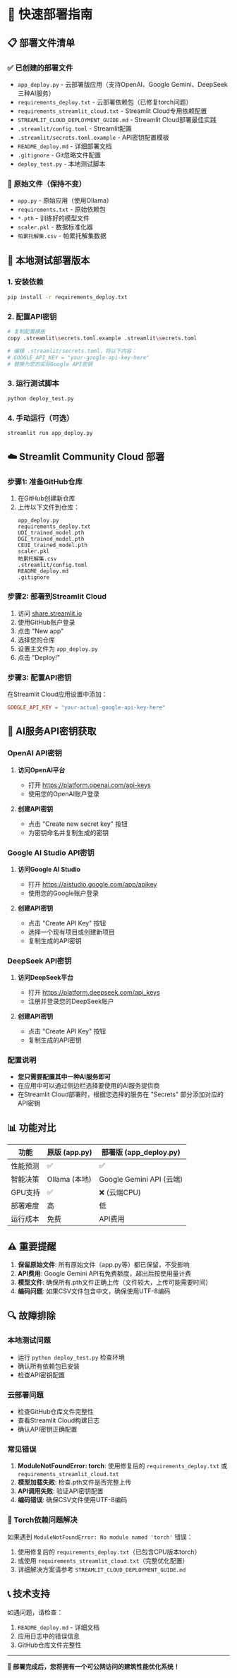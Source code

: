 # 🚀 快速部署指南

## 📋 部署文件清单

### ✅ 已创建的部署文件
- `app_deploy.py` - 云部署版应用（支持OpenAI、Google Gemini、DeepSeek三种AI服务）
- `requirements_deploy.txt` - 云部署依赖包（已修复torch问题）
- `requirements_streamlit_cloud.txt` - Streamlit Cloud专用依赖配置
- `STREAMLIT_CLOUD_DEPLOYMENT_GUIDE.md` - Streamlit Cloud部署最佳实践
- `.streamlit/config.toml` - Streamlit配置
- `.streamlit/secrets.toml.example` - API密钥配置模板
- `README_deploy.md` - 详细部署文档
- `.gitignore` - Git忽略文件配置
- `deploy_test.py` - 本地测试脚本

### 📁 原始文件（保持不变）
- `app.py` - 原始应用（使用Ollama）
- `requirements.txt` - 原始依赖包
- `*.pth` - 训练好的模型文件
- `scaler.pkl` - 数据标准化器
- `帕累托解集.csv` - 帕累托解集数据

## 🔧 本地测试部署版本

### 1. 安装依赖
```bash
pip install -r requirements_deploy.txt
```

### 2. 配置API密钥
```bash
# 复制配置模板
copy .streamlit\secrets.toml.example .streamlit\secrets.toml

# 编辑 .streamlit/secrets.toml，将以下内容：
# GOOGLE_API_KEY = "your-google-api-key-here"
# 替换为您的实际Google API密钥
```

### 3. 运行测试脚本
```bash
python deploy_test.py
```

### 4. 手动运行（可选）
```bash
streamlit run app_deploy.py
```

## ☁️ Streamlit Community Cloud 部署

### 步骤1: 准备GitHub仓库
1. 在GitHub创建新仓库
2. 上传以下文件到仓库：
   ```
   app_deploy.py
   requirements_deploy.txt
   UDI_trained_model.pth
   DGI_trained_model.pth
   CEUI_trained_model.pth
   scaler.pkl
   帕累托解集.csv
   .streamlit/config.toml
   README_deploy.md
   .gitignore
   ```

### 步骤2: 部署到Streamlit Cloud
1. 访问 [share.streamlit.io](https://share.streamlit.io)
2. 使用GitHub账户登录
3. 点击 "New app"
4. 选择您的仓库
5. 设置主文件为 `app_deploy.py`
6. 点击 "Deploy!"

### 步骤3: 配置API密钥
在Streamlit Cloud应用设置中添加：
```toml
GOOGLE_API_KEY = "your-actual-google-api-key-here"
```

## 🔑 AI服务API密钥获取

### OpenAI API密钥
1. **访问OpenAI平台**
   - 打开 https://platform.openai.com/api-keys
   - 使用您的OpenAI账户登录

2. **创建API密钥**
   - 点击 "Create new secret key" 按钮
   - 为密钥命名并复制生成的密钥

### Google AI Studio API密钥
1. **访问Google AI Studio**
   - 打开 https://aistudio.google.com/app/apikey
   - 使用您的Google账户登录

2. **创建API密钥**
   - 点击 "Create API Key" 按钮
   - 选择一个现有项目或创建新项目
   - 复制生成的API密钥

### DeepSeek API密钥
1. **访问DeepSeek平台**
   - 打开 https://platform.deepseek.com/api_keys
   - 注册并登录您的DeepSeek账户

2. **创建API密钥**
   - 点击 "Create API Key" 按钮
   - 复制生成的API密钥

### 配置说明
- **您只需要配置其中一种AI服务即可**
- 在应用中可以通过侧边栏选择要使用的AI服务提供商
- 在Streamlit Cloud部署时，根据您选择的服务在 "Secrets" 部分添加对应的API密钥

## 📊 功能对比

| 功能 | 原版 (app.py) | 部署版 (app_deploy.py) |
|------|---------------|------------------------|
| 性能预测 | ✅ | ✅ |
| 智能决策 | Ollama (本地) | Google Gemini API (云端) |
| GPU支持 | ✅ | ❌ (云端CPU) |
| 部署难度 | 高 | 低 |
| 运行成本 | 免费 | API费用 |

## ⚠️ 重要提醒

1. **保留原始文件**: 所有原始文件（app.py等）都已保留，不受影响
2. **API费用**: Google Gemini API有免费额度，超出后按使用量计费
3. **模型文件**: 确保所有.pth文件正确上传（文件较大，上传可能需要时间）
4. **编码问题**: 如果CSV文件包含中文，确保使用UTF-8编码

## 🔍 故障排除

### 本地测试问题
- 运行 `python deploy_test.py` 检查环境
- 确认所有依赖包已安装
- 检查API密钥配置

### 云部署问题
- 检查GitHub仓库文件完整性
- 查看Streamlit Cloud构建日志
- 确认API密钥正确配置

### 常见错误
1. **ModuleNotFoundError: torch**: 使用修复后的 `requirements_deploy.txt` 或 `requirements_streamlit_cloud.txt`
2. **模型加载失败**: 检查.pth文件是否完整上传
3. **API调用失败**: 验证API密钥配置
4. **编码错误**: 确保CSV文件使用UTF-8编码

### 🚨 Torch依赖问题解决
如果遇到 `ModuleNotFoundError: No module named 'torch'` 错误：
1. 使用修复后的 `requirements_deploy.txt`（已包含CPU版本torch）
2. 或使用 `requirements_streamlit_cloud.txt`（完整优化配置）
3. 详细解决方案请参考 `STREAMLIT_CLOUD_DEPLOYMENT_GUIDE.md`

## 📞 技术支持

如遇问题，请检查：
1. `README_deploy.md` - 详细文档
2. 应用日志中的错误信息
3. GitHub仓库文件完整性

---

**🎉 部署完成后，您将拥有一个可公网访问的建筑性能优化系统！**